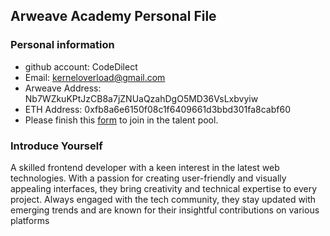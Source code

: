 ## Arweave Academy Personal File

### Personal information

- github account: CodeDilect
- Email: kerneloverload@gmail.com
- Arweave Address: Nb7WZkuKPtJzCB8a7jZNUaQzahDgO5MD36VsLxbvyiw
- ETH Address: 0xfb8a6e6150f08c1f6409661d3bbd301fa8cabf60
- Please finish this [form](https://docs.google.com/forms/d/e/1FAIpQLSfWA5fIIcBgmRppm3jNz5vmf9Mai_QMVil-2pO4r7YKn_Zhtw/viewform?usp=sf_link) to join in the talent pool.

### Introduce Yourself
 A skilled frontend developer with a keen interest in the latest web technologies. With a passion for creating user-friendly and visually appealing interfaces, they bring creativity and technical expertise to every project. Always engaged with the tech community, they stay updated with emerging trends and are known for their insightful contributions on various platforms